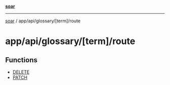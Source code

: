 [**soar**](../../../../../README.md)

***

[soar](../../../../../modules.md) / app/api/glossary/\[term\]/route

# app/api/glossary/\[term\]/route

## Functions

- [DELETE](functions/DELETE.md)
- [PATCH](functions/PATCH.md)
